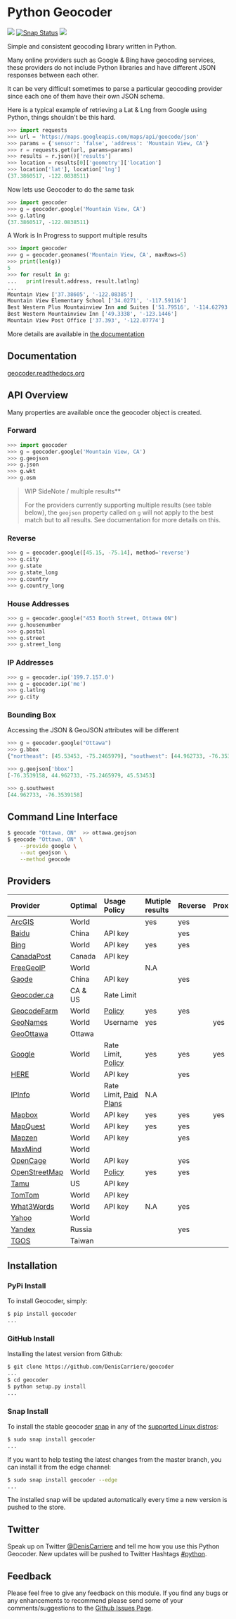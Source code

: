 # Python Geocoder

[![](https://img.shields.io/pypi/v/geocoder.svg)](https://pypi.python.org/pypi/geocoder)
[![Snap Status](https://build.snapcraft.io/badge/DenisCarriere/geocoder.svg)](https://build.snapcraft.io/user/DenisCarriere/geocoder)
[![](https://travis-ci.org/DenisCarriere/geocoder.svg?branch=master)](https://travis-ci.org/DenisCarriere/geocoder)

Simple and consistent geocoding library written in Python.

Many online providers such as Google & Bing have geocoding services,
these providers do not include Python libraries and have different
JSON responses between each other.

It can be very difficult sometimes to parse a particular geocoding provider
since each one of them have their own JSON schema.

Here is a typical example of retrieving a Lat & Lng from Google using Python,
things shouldn't be this hard.

```python
>>> import requests
>>> url = 'https://maps.googleapis.com/maps/api/geocode/json'
>>> params = {'sensor': 'false', 'address': 'Mountain View, CA'}
>>> r = requests.get(url, params=params)
>>> results = r.json()['results']
>>> location = results[0]['geometry']['location']
>>> location['lat'], location['lng']
(37.3860517, -122.0838511)
```

Now lets use Geocoder to do the same task

```python
>>> import geocoder
>>> g = geocoder.google('Mountain View, CA')
>>> g.latlng
(37.3860517, -122.0838511)
```

A Work is In Progress to support multiple results

```python
>>> import geocoder
>>> g = geocoder.geonames('Mountain View, CA', maxRows=5)
>>> print(len(g))
5
>>> for result in g:
...   print(result.address, result.latlng)
...
Mountain View ['37.38605', '-122.08385']
Mountain View Elementary School ['34.0271', '-117.59116']
Best Western Plus Mountainview Inn and Suites ['51.79516', '-114.62793']
Best Western Mountainview Inn ['49.3338', '-123.1446']
Mountain View Post Office ['37.393', '-122.07774']
```

More details are available in [the documentation](http://geocoder.readthedocs.io/results.html)

## Documentation

[geocoder.readthedocs.org](https://geocoder.readthedocs.org/)

## API Overview

Many properties are available once the geocoder object is created.

### Forward

```python
>>> import geocoder
>>> g = geocoder.google('Mountain View, CA')
>>> g.geojson
>>> g.json
>>> g.wkt
>>> g.osm
```

> WIP SideNote / multiple results**
>
> For the providers currently supporting multiple results (see table below), the `geojson` property called on `g` will not apply to the best match but to all results. See documentation for more details on this.

### Reverse

```python
>>> g = geocoder.google([45.15, -75.14], method='reverse')
>>> g.city
>>> g.state
>>> g.state_long
>>> g.country
>>> g.country_long
```

### House Addresses

```python
>>> g = geocoder.google("453 Booth Street, Ottawa ON")
>>> g.housenumber
>>> g.postal
>>> g.street
>>> g.street_long
```

### IP Addresses

```python
>>> g = geocoder.ip('199.7.157.0')
>>> g = geocoder.ip('me')
>>> g.latlng
>>> g.city
```

### Bounding Box

Accessing the JSON & GeoJSON attributes will be different

```python
>>> g = geocoder.google("Ottawa")
>>> g.bbox
{"northeast": [45.53453, -75.2465979], "southwest": [44.962733, -76.3539158]}

>>> g.geojson['bbox']
[-76.3539158, 44.962733, -75.2465979, 45.53453]

>>> g.southwest
[44.962733, -76.3539158]
```

## Command Line Interface

```bash
$ geocode "Ottawa, ON"  >> ottawa.geojson
$ geocode "Ottawa, ON" \
    --provide google \
    --out geojson \
    --method geocode
```

## Providers

| Provider                       | Optimal   | Usage Policy                    | Mutiple results | Reverse | Proximity |
|:-------------------------------|:----------|:--------------------------------|:----------------|:--------|:----------|
| [ArcGIS][ArcGIS]               | World     |                                 | yes             | yes     |           |
| [Baidu][Baidu]                 | China     | API key                         |                 | yes     |           |
| [Bing][Bing]                   | World     | API key                         | yes             | yes     |           |
| [CanadaPost][CanadaPost]       | Canada    | API key                         |                 |         |           |
| [FreeGeoIP][FreeGeoIP]         | World     |                                 | N.A             |         |           |
| [Gaode][Gaode]                 | China     | API key                         |                 | yes     |           |
| [Geocoder.ca][Geocoder.ca]     | CA & US   | Rate Limit                      |                 |         |           |
| [GeocodeFarm][GeocodeFarm]     | World     | [Policy][GeocodeFarm-Policy]    | yes             | yes     |           |
| [GeoNames][GeoNames]           | World     | Username                        | yes             |         | yes       |
| [GeoOttawa][GeoOttawa]         | Ottawa    |                                 |                 |         |           |
| [Google][Google]               | World     | Rate Limit, [Policy][Google-Policy] | yes         | yes     | yes       |
| [HERE][HERE]                   | World     | API key                         |                 | yes     |           |
| [IPInfo][IPInfo]               | World     | Rate Limit, [Paid Plans][IPinfo-paidPlans] | N.A  |         |           |
| [Mapbox][Mapbox]               | World     | API key                         | yes             | yes     | yes       |
| [MapQuest][MapQuest]           | World     | API key                         | yes             | yes     |           |
| [Mapzen][Mapzen]               | World     | API key                         |                 | yes     |           |
| [MaxMind][MaxMind]             | World     |                                 |                 |         |           |
| [OpenCage][OpenCage]           | World     | API key                         |                 | yes     |           |
| [OpenStreetMap][OpenStreetMap] | World     | [Policy][OpenStreetMap-Policy]  | yes             | yes     |           |
| [Tamu][Tamu]                   | US        | API key                         |                 |         |           |
| [TomTom][TomTom]               | World     | API key                         |                 |         |           |
| [What3Words][What3Words]       | World     | API key                         | N.A             | yes     |           |
| [Yahoo][Yahoo]                 | World     |                                 |                 |         |           |
| [Yandex][Yandex]               | Russia    |                                 |                 | yes     |           |
| [TGOS][TGOS]                   | Taiwan    |                                 |                 |         |           |

## Installation

### PyPi Install

To install Geocoder, simply:

```bash
$ pip install geocoder
...
```

### GitHub Install

Installing the latest version from Github:

```bash
$ git clone https://github.com/DenisCarriere/geocoder
...
$ cd geocoder
$ python setup.py install
...
```

### Snap Install

To install the stable geocoder [snap](https://snapcraft.io) in any of the [supported Linux distros](https://snapcraft.io/docs/core/install):

```bash
$ sudo snap install geocoder
...
```

If you want to help testing the latest changes from the master branch, you can install it from the edge channel:

```bash
$ sudo snap install geocoder --edge
...
```

The installed snap will be updated automatically every time a new version is pushed to the store.

## Twitter

Speak up on Twitter [@DenisCarriere](https://twitter.com/DenisCarriere) and tell me how you use this Python Geocoder. New updates will be pushed to Twitter Hashtags [#python](https://twitter.com/search?q=%23python).

## Feedback

Please feel free to give any feedback on this module. If you find any bugs or any enhancements to recommend please send some of your comments/suggestions to the [Github Issues Page](https://github.com/DenisCarriere/geocoder/issues).

[TGOS]: http://geocoder.readthedocs.org/providers/TGOS.html
[Mapbox]: http://geocoder.readthedocs.org/providers/Mapbox.html
[Google]: http://geocoder.readthedocs.org/providers/Google.html
[Google-Policy]: https://developers.google.com/maps/documentation/geocoding/usage-limits
[Bing]: http://geocoder.readthedocs.org/providers/Bing.html
[OpenStreetMap]: http://geocoder.readthedocs.org/providers/OpenStreetMap.html
[OpenStreetMap-Policy]: https://wiki.openstreetmap.org/wiki/Nominatim_usage_policy
[HERE]: http://geocoder.readthedocs.org/providers/HERE.html
[TomTom]: http://geocoder.readthedocs.org/providers/TomTom.html
[MapQuest]: http://geocoder.readthedocs.org/providers/MapQuest.html
[OpenCage]: http://geocoder.readthedocs.org/providers/OpenCage.html
[Yahoo]: http://geocoder.readthedocs.org/providers/Yahoo.html
[ArcGIS]: http://geocoder.readthedocs.org/providers/ArcGIS.html
[Yandex]: http://geocoder.readthedocs.org/providers/Yandex.html
[Geocoder.ca]: http://geocoder.readthedocs.org/providers/Geocoder-ca.html
[Baidu]: http://geocoder.readthedocs.org/providers/Baidu.html
[GeoOttawa]: http://geocoder.readthedocs.org/providers/GeoOttawa.html
[FreeGeoIP]: http://geocoder.readthedocs.org/providers/FreeGeoIP.html
[MaxMind]: http://geocoder.readthedocs.org/providers/MaxMind.html
[Mapzen]: http://geocoder.readthedocs.org/providers/Mapzen.html
[What3Words]: http://geocoder.readthedocs.org/providers/What3Words.html
[CanadaPost]: http://geocoder.readthedocs.org/providers/CanadaPost.html
[GeoNames]: http://geocoder.readthedocs.org/providers/GeoNames.html
[IPInfo]: http://geocoder.readthedocs.org/providers/IPInfo.html
[Tamu]: http://geoservices.tamu.edu/Services/Geocode/WebService/
[GeocodeFarm]: https://geocode.farm/
[GeocodeFarm-Policy]: https://geocode.farm/geocoding/free-api-documentation/
[Gaode]: http://geocoder.readthedocs.org/providers/Gaode.html
[IPinfo-paidPlans]: http://ipinfo.io/pricing
